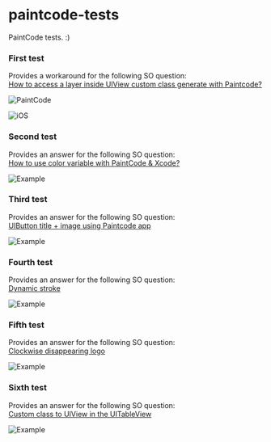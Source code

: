 # paintcode-tests
PaintCode tests. :)

### First test
Provides a workaround for the following SO question:  
[How to access a layer inside UIView custom class generate with Paintcode?](https://stackoverflow.com/questions/45526709/how-to-access-a-layer-inside-uiview-custom-class-generate-with-paintcode)

![PaintCode](https://github.com/backslash-f/paintcode-tests/blob/master/Resources/Screenshots/paintCode.gif)  

![iOS](https://github.com/backslash-f/paintcode-tests/blob/master/Resources/Screenshots/simulator.gif)

### Second test
Provides an answer for the following SO question:  
[How to use color variable with PaintCode & Xcode?](https://stackoverflow.com/questions/45859996/how-to-use-color-variable-with-paintcode-xcode)

![Example](https://github.com/backslash-f/paintcode-tests/blob/master/Resources/Screenshots/dynamicColorsExample.gif)

### Third test
Provides an answer for the following SO question:  
[UIButton title + image using Paintcode app](https://stackoverflow.com/questions/49654237/uibutton-title-image-using-paintcode-app)

![Example](https://github.com/backslash-f/paintcode-tests/blob/master/Resources/Screenshots/textButtonExample.png)

### Fourth test
Provides an answer for the following SO question:  
[Dynamic stroke](https://stackoverflow.com/questions/52154526/paintcode-expression-for-dynamic-stroke-width-based-on-frame)

![Example](https://github.com/backslash-f/paintcode-tests/blob/master/Resources/Screenshots/starViewStroke.png)

### Fifth test
Provides an answer for the following SO question:  
[Clockwise disappearing logo](https://stackoverflow.com/questions/54389273/make-clockwise-disappearing-circle-with-paintcode)

![Example](https://github.com/backslash-f/paintcode-tests/blob/master/Resources/Screenshots/clockwiseAnimationExample.gif)

### Sixth test
Provides an answer for the following SO question:  
[Custom class to UIView in the UITableView](https://stackoverflow.com/questions/54970666/add-custom-class-to-uiview-in-the-uitableview)

![Example](https://github.com/backslash-f/paintcode-tests/blob/master/Resources/Screenshots/customCellExample.gif)
